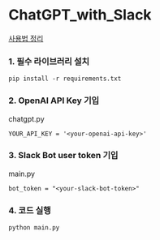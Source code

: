 # ChatGPT_with_Slack
[사용법 정리 ](https://manchann.tistory.com/43)

### 1. 필수 라이브러리 설치
```
pip install -r requirements.txt
```
### 2. OpenAI API Key 기입
chatgpt.py
```
YOUR_API_KEY = '<your-openai-api-key>'
```

### 3. Slack Bot user token 기입
main.py
```
bot_token = "<your-slack-bot-token>"
```
### 4. 코드 실행
```
python main.py
```
